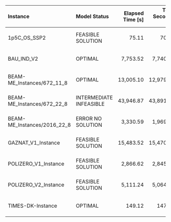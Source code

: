 | Instance                    | Model Status            |   Elapsed Time [s] |   Total Seconds [s] |   Compilation Time [s] |   Execution Time [s] |   Generation Time [s] |   Solver Time [s] |   Startup Time [s] |   Closedown Time [s] |   Highwater RSS [GB] |   Highwater VSS [GB] |      # Rows |   # Columns |   # Non Zeros |   # Non Zeros per s | RHS [min, max]       | Bound [min, max]     | Matrix [min, max]    |
|:----------------------------|:------------------------|-------------------:|--------------------:|-----------------------:|---------------------:|----------------------:|------------------:|-------------------:|---------------------:|---------------------:|---------------------:|------------:|------------:|--------------:|--------------------:|:---------------------|:---------------------|:---------------------|
| 1p5C_OS_SSP2                | FEASIBLE SOLUTION       |              75.11 |               70.16 |                   1.75 |                40.36 |                 13.39 |             28.03 |               0.02 |                 0.00 |                 2.85 |                 3.20 |     624,436 |     863,666 |     4,650,991 |          347,322.16 | 9.222E-05, 3.258E+06 | 7.001E-06, 6.612E+07 | 6.977E-09, 2.535E+06 |
| BAU_IND_V2                  | OPTIMAL                 |           7,753.52 |            7,740.36 |                   2.52 |               166.44 |                113.83 |          7,571.39 |               0.02 |                 0.00 |                22.81 |                26.23 |   6,750,106 |   6,399,364 |    40,479,629 |          355,621.02 | 1.566E-14, 2.285E+05 | 3.516E-09, 5.000E+04 | 1.623E-07, 3.352E+06 |
| BEAM-ME_Instances/672_11_8  | OPTIMAL                 |          13,005.10 |           12,979.09 |                   0.56 |               363.55 |                251.36 |         12,614.98 |               0.00 |                 0.00 |                62.67 |                70.11 |  21,108,711 |  15,111,159 |   124,095,043 |          493,694.47 | 4.097E-06, 5.940E+05 | 2.680E-02, 2.676E+05 | 1.882E-04, 1.663E+04 |
| BEAM-ME_Instances/672_22_8  | INTERMEDIATE INFEASIBLE |          43,946.87 |           43,891.17 |                   0.97 |               653.31 |                432.31 |         43,236.88 |               0.01 |                 0.00 |               112.88 |               163.87 |  37,645,140 |  27,331,345 |   218,532,379 |          505,495.74 | 1.405E-06, 5.940E+05 | 8.298E-03, 2.676E+05 | 2.675E-04, 1.663E+04 |
| BEAM-ME_Instances/2016_22_8 | ERROR NO SOLUTION       |           3,330.59 |            1,969.62 |                   2.09 |             1,930.45 |              1,752.70 |          1,201.00 |              17.39 |                19.69 |               115.10 |               215.29 | 112,857,882 |  81,947,383 |   658,167,482 |          375,515.69 | 2.460E-07, 5.940E+05 | 8.298E-03, 2.676E+05 | 1.946E-06, 1.663E+04 |
| GAZNAT_V1_Instance          | FEASIBLE SOLUTION       |          15,483.52 |           15,470.69 |                   3.59 |               137.92 |                 93.22 |         15,329.16 |               0.02 |                 0.00 |                19.17 |                20.62 |   5,336,684 |   4,555,729 |    34,188,921 |          366,759.15 | 1.566E-14, 2.291E+05 | 3.516E-09, 3.000E+06 | 1.623E-07, 3.352E+06 |
| POLIZERO_V1_Instance        | FEASIBLE SOLUTION       |           2,866.62 |            2,845.72 |                   4.83 |               236.00 |                114.53 |          2,604.88 |               0.01 |                 0.00 |                22.65 |                24.69 |   5,640,942 |   6,991,820 |    48,190,465 |          420,763.51 | 7.918E-19, 5.440E+05 | 3.837E-19, 1.000E+07 | 7.309E-08, 4.178E+06 |
| POLIZERO_V2_Instance        | FEASIBLE SOLUTION       |           5,111.24 |            5,064.34 |                   4.27 |               420.73 |                192.95 |          4,639.33 |               0.01 |                 0.00 |                36.28 |                40.14 |  10,540,301 |  13,847,195 |    69,064,648 |          357,935.08 | 1.918E-18, 8.825E+06 | 1.823E-19, 2.919E+07 | 9.620E-19, 2.269E+06 |
| TIMES-DK-Instance           | OPTIMAL                 |             149.12 |              147.76 |                   2.12 |                16.14 |                  7.94 |            129.50 |               0.00 |                 0.00 |                 2.65 |                 4.01 |     867,042 |   1,031,037 |     4,740,351 |          597,247.20 | 3.577E-08, 7.453E+04 | 4.606E-05, 4.500E+04 | 1.909E-09, 4.282E+06 |